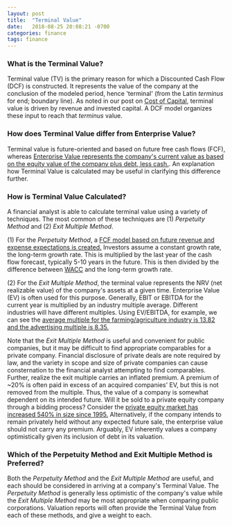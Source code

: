 ```yaml
---
layout: post
title:  "Terminal Value"
date:   2018-08-25 20:08:21 -0700
categories: finance
tags: finance
---
```

### What is the Terminal Value?

Terminal value (TV) is the primary reason for which a Discounted Cash Flow (DCF) is constructed. It represents the value of the company at the conclusion of the modeled period, hence 'terminal' (from the Latin _terminus_ for end; boundary line). As noted in our post on [Cost of Capital](https://utopiancapitalist.github.io/finance/2018/06/23/Cost-of-Capital.html), terminal value is driven by revenue and invested capital. A DCF model organizes these input to reach that _terminus_ value.

### How does Terminal Value differ from Enterprise Value?

Terminal value is future-oriented and based on future free cash flows (FCF), whereas [Enterprise Value represents the company's current value as based on the equity value of the company plus debt, less cash.](https://utopiancapitalist.github.io/finance/2018/06/22/interview-questions-3.html). An explanation how Terminal Value is calculated may be useful in clarifying this difference further.  

### How is Terminal Value Calculated?

A financial analyst is able to calculate terminal value using a variety of techniques. The most common of these techniques are (1) _Perpetuity Method_ and (2) _Exit Multiple Method_.

(1) For the _Perpetuity Method_, a [FCF model based on future revenue and expense expectations is created.](https://utopiancapitalist.github.io/finance/2018/06/09/pro-forma-modeling.html) Investors assume a constant growth rate, the long-term growth rate. This is multiplied by the last year of the cash flow forecast, typically 5-10 years in the future. This is then divided by the difference between [WACC](https://utopiancapitalist.github.io/finance/2018/06/23/Cost-of-Capital.html) and the long-term growth rate.

(2) For the _Exit Multiple Method_, the terminal value represents the NRV (net realizable value) of the company's assets at a given time. Enterprise Value (EV) is often used for this purpose. Generally, EBIT or EBITDA for the current year is multiplied by an industry multiple average. Different industries will have different multiples. Using EV/EBITDA, for example, we can see the [average multiple for the farming/agriculture industry is 13.82 and the advertising multiple is 8.35.](http://pages.stern.nyu.edu/~adamodar/New_Home_Page/datafile/vebitda.html)

Note that the _Exit Multiple Method_ is useful and convenient for public companies, but it may be difficult to find appropriate comparables for a private company. Financial disclosure of private deals are note required by law, and the variety in scope and size of private companies can cause consternation to the financial analyst attempting to find comparables. Further, realize the exit multiple carries an inflated premium. A premium of ~20% is often paid in excess of an acquired companies' EV, but this is not removed from the multiple. Thus, the value of a company is somewhat dependent on its intended future. Will it be sold to a private equity company through a bidding process? Consider the [private equity market has increased 540% in size since 1995.](https://utopiancapitalist.github.io/aboutme/2018/06/08/Introduction.html) Alternatively, if the company intends to remain privately held without any expected future sale, the enterprise value should not carry any premium. Arguably, EV inherently values a company optimistically given its inclusion of debt in its valuation.

### Which of the Perpetuity Method and Exit Multiple Method is Preferred?
Both the _Perpetuity Method_ and the _Exit Multiple Method_ are useful, and each should be considered in arriving at a company's Terminal Value. The _Perpetuity Method_ is generally less optimistic of the company's value while the _Exit Multiple Method_ may be most appropriate when comparing public corporations. Valuation reports will often provide the Terminal Value from each of these methods, and give a weight to each.
